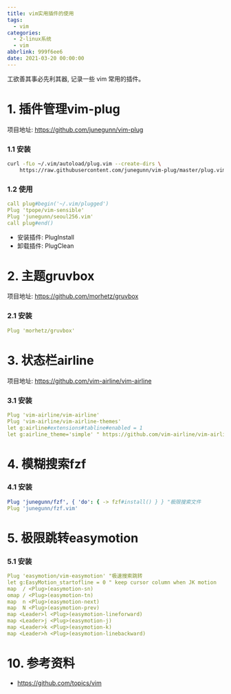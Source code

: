 ```yaml
---
title: vim实用插件的使用
tags:
  - vim
categories:
  - 2-linux系统
  - vim
abbrlink: 999f6ee6
date: 2021-03-20 00:00:00
---
```


工欲善其事必先利其器,  记录一些 vim 常用的插件。

<!-- more -->

# 1. 插件管理vim-plug

项目地址: https://github.com/junegunn/vim-plug

### 1.1 安装

``` bash
curl -fLo ~/.vim/autoload/plug.vim --create-dirs \
    https://raw.githubusercontent.com/junegunn/vim-plug/master/plug.vim
```

### 1.2 使用

```yml
call plug#begin('~/.vim/plugged')
Plug 'tpope/vim-sensible'
Plug 'junegunn/seoul256.vim'
call plug#end()
```

+ 安装插件: PlugInstall
+ 卸载插件: PlugClean



# 2. 主题gruvbox

项目地址: https://github.com/morhetz/gruvbox

### 2.1 安装

```yml
Plug 'morhetz/gruvbox'
```



# 3. 状态栏airline

项目地址: https://github.com/vim-airline/vim-airline

### 3.1 安装

```yml
Plug 'vim-airline/vim-airline'
Plug 'vim-airline/vim-airline-themes'
let g:airline#extensions#tabline#enabled = 1
let g:airline_theme='simple' " https://github.com/vim-airline/vim-airline/wiki/Screenshots
```



# 4. 模糊搜索fzf 

### 4.1 安装

```yml
Plug 'junegunn/fzf', { 'do': { -> fzf#install() } } "极限搜索文件
Plug 'junegunn/fzf.vim'
```



# 5. 极限跳转easymotion

### 5.1 安装

```yml
Plug 'easymotion/vim-easymotion' "极速搜索跳转
let g:EasyMotion_startofline = 0 " keep cursor column when JK motion
map  / <Plug>(easymotion-sn)
omap / <Plug>(easymotion-tn)
map  n <Plug>(easymotion-next)
map  N <Plug>(easymotion-prev)
map <Leader>l <Plug>(easymotion-lineforward)
map <Leader>j <Plug>(easymotion-j)
map <Leader>k <Plug>(easymotion-k)
map <Leader>h <Plug>(easymotion-linebackward)
```



# 10. 参考资料

+ https://github.com/topics/vim


